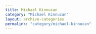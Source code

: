 ```yaml
---
title: Michael Kinnucan
category: "Michael Kinnucan"
layout: archive-categories
permalink: "category/michael-kinnucan"
---
```

